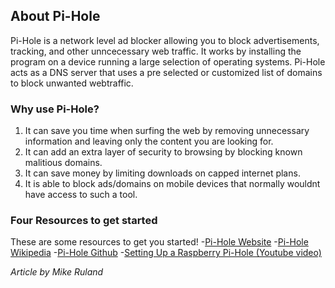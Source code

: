 ﻿## About Pi-Hole

Pi-Hole is a network level ad blocker allowing you to block advertisements, tracking, and other unncecessary web traffic. It works by installing the program on a device running a large selection of operating systems. Pi-Hole acts as a DNS server that uses a pre selected or customized list of domains to block unwanted webtraffic. 

### Why use Pi-Hole?

1. It can save you time when surfing the web by removing unnecessary information and leaving only the content you are looking for.
2. It can add an extra layer of security to browsing by blocking known malitious domains.
3.  It can save money by limiting downloads on capped internet plans.
4.  It is able to block ads/domains on mobile devices that normally wouldnt have access to such a tool.

### Four Resources to get started

These are some resources to get you started!
-[Pi-Hole Website](https://pi-hole.net/)
-[Pi-Hole Wikipedia](https://en.wikipedia.org/wiki/Pi-hole)
-[Pi-Hole Github](https://github.com/pi-hole/pi-hole)
-[Setting Up a Raspberry Pi-Hole (Youtube video)](https://www.youtube.com/watch?v=rp8mi1oAvAg)

_Article by Mike Ruland_

